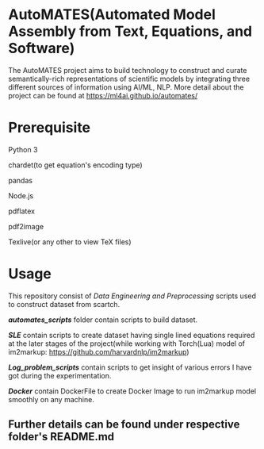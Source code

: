 AutoMATES(Automated Model Assembly from Text, Equations, and Software) 
============================================================================================================================
The AutoMATES project aims to build technology to construct and curate semantically-rich representations of scientific models by integrating three different sources of information using AI/ML, NLP. More detail about the project can be found at https://ml4ai.github.io/automates/

# Prerequisite 
Python 3

chardet(to get equation's encoding type)

pandas

Node.js

pdflatex

pdf2image

Texlive(or any other to view TeX files)

# Usage
This repository consist of _Data Engineering and Preprocessing_ scripts used to construct dataset from scartch.

_**automates_scripts**_ folder contain scripts to build dataset.

**_SLE_** contain scripts to create dataset having single lined equations required at the later stages of the project(while working with Torch(Lua) model of im2markup: https://github.com/harvardnlp/im2markup)

**_Log_problem_scripts_** contain scripts to get insight of various errors I have got during the experimentation.

**_Docker_** contain DockerFile to create Docker Image to run im2markup model smoothly on any machine.

## Further details can be found under respective folder's README.md
